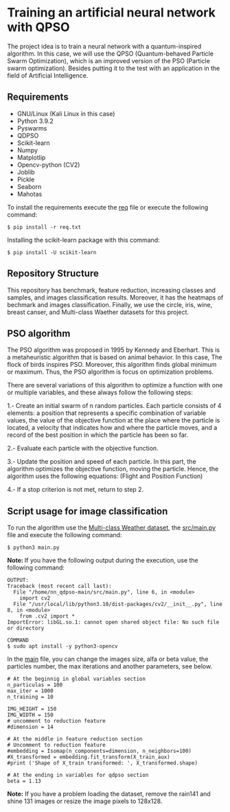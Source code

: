 # Training an artificial neural network with QPSO
The project idea is to train a neural network with a quantum-inspired algorithm. In this case, we will use the QPSO (Quantum-behaved Particle Swarm Optimization), which is an improved version of the PSO (Particle swarm optimization). Besides putting it to the test with an application in the field of Artificial Intelligence.

## Requirements
- GNU/Linux (Kali Linux in this case)
- Python 3.9.2
- Pyswarms
- QDPSO
- Scikit-learn 
- Numpy
- Matplotlip
- Opencv-python (CV2)
- Joblib
- Pickle
- Seaborn
- Mahotas

To install the requirements execute the [req](https://github.com/stalyn21/nn_qdpso/blob/main/req.txt) file or execute the following command:
```
$ pip install -r req.txt
```
Installing the scikit-learn package with this command:
```
$ pip install -U scikit-learn
```
## Repository Structure
This repository has benchmark, feature reduction, increasing classes and samples, and images classification results. Moreover, it has the heatmaps of bechmark and images classification. Finally, we use the circle, iris, wine, breast canser, and Multi-class Waether datasets for this project. 


## PSO algorithm
The PSO algorithm was proposed in 1995 by Kennedy and Eberhart. This is a metaheuristic algorithm that is based on animal behavior. In this case, The flock of birds inspires PSO. Moreover, this algorithm finds global minimum or maximum. Thus, the PSO algorithm is focus on optimization problems.

There are several variations of this algorithm to optimize a function with one or multiple variables, and these always follow the following steps:

1.- Create an initial swarm of n random particles. Each particle consists of 4 elements: a position that represents a specific combination of variable values, the value of the objective function at the place where the particle is located, a velocity that indicates how and where the particle moves, and a record of the best position in which the particle has been so far.

2.- Evaluate each particle with the objective function.

3.- Update the position and speed of each particle. In this part, the algorithm optimizes the objective function, moving the particle. Hence, the algorithm uses the following equations:
(Flight and Position Function)

4.- If a stop criterion is not met, return to step 2.

## Script usage for image classification
To run the algorithm use the [Multi-class Weather dataset](https://www.kaggle.com/datasets/somesh24/multiclass-images-for-weather-classification), the [src/main.py](https://github.com/stalyn21/nn_qdpso/blob/main/src/main.py) file and execute the following command: 
```
$ python3 main.py
```

<b> Note: </b> If you have the following output during the execution, use the following command:
```
OUTPUT:
Traceback (most recent call last):
  File "/home/nn_qdpso-main/src/main.py", line 6, in <module>
    import cv2
  File "/usr/local/lib/python3.10/dist-packages/cv2/__init__.py", line 8, in <module>
    from .cv2 import *
ImportError: libGL.so.1: cannot open shared object file: No such file or directory

COMMAND
$ sudo apt install -y python3-opencv
```

In the [main](https://github.com/stalyn21/nn_qdpso/blob/main/src/main.py) file, you can change the images size, alfa or beta value, the particles number, the max iterations and another parameters, see below.
```
# At the beginnig in global variables section
n_particulas = 100
max_iter = 1000
n_training = 10

IMG_HEIGHT = 150
IMG_WIDTH = 150
# uncomment to reduction feature
#dimension = 14

# At the middle in feature reduction section
# Uncomment to reduction feature
#embedding = Isomap(n_components=dimension, n_neighbors=100)
#X_transformed = embedding.fit_transform(X_train_aux)
#print ('Shape of X_train transformed: ', X_transformed.shape)

# At the ending in variables for qdpso section
beta = 1.13
```

<b>Note:</b> If you have a problem loading the dataset, remove the rain141 and shine 131 images or resize the image pixels to 128x128.

